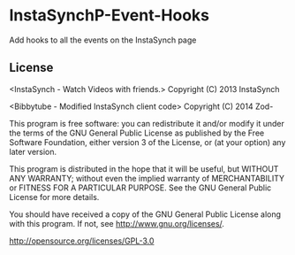 InstaSynchP-Event-Hooks
=======================

Add hooks to all the events on the InstaSynch page

License
-----------
<InstaSynch - Watch Videos with friends.>
Copyright (C) 2013  InstaSynch

<Bibbytube - Modified InstaSynch client code>
Copyright (C) 2014  Zod-

This program is free software: you can redistribute it and/or modify
it under the terms of the GNU General Public License as published by
the Free Software Foundation, either version 3 of the License, or
(at your option) any later version.

This program is distributed in the hope that it will be useful,
but WITHOUT ANY WARRANTY; without even the implied warranty of
MERCHANTABILITY or FITNESS FOR A PARTICULAR PURPOSE.  See the
GNU General Public License for more details.

You should have received a copy of the GNU General Public License
along with this program.  If not, see <http://www.gnu.org/licenses/>.

http://opensource.org/licenses/GPL-3.0
